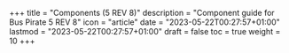 +++
title = "Components (5 REV 8)"
description = "Component guide for Bus Pirate 5 REV 8"
icon = "article"
date = "2023-05-22T00:27:57+01:00"
lastmod = "2023-05-22T00:27:57+01:00"
draft = false
toc = true
weight = 10
+++
